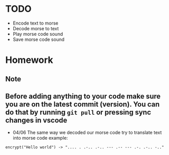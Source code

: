 # TODO
* Encode text to morse
* Decode morse to text
* Play morse code sound
* Save morse code sound
# Homework
## Note 
Before adding anything to your code make sure you are on the latest commit (version). You can do that by running ```git pull``` or pressing sync changes in vscode
---
* 04/06 The same way we decoded our morse code try to translate text into morse code
example:
```
encrypt("Hello world") -> ".... . .-.. .-.. --- .-- --- .-. .-.. -.."
```